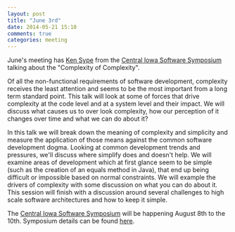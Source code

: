 ```yaml
---
layout: post
title: "June 3rd"
date: 2014-05-21 15:10
comments: true
categories: meeting
---
```

June's meeting has [Ken Sype] from the [Central Iowa Software Symposium] talking about the "Complexity of Complexity".

Of all the non-functional requirements of software development, complexity receives the least attention and seems to be the most important from a long term standard point. This talk will look at some of forces that drive complexity at the code level and at a system level and their impact. We will discuss what causes us to over look complexity, how our perception of it changes over time and what we can do about it?

In this talk we will break down the meaning of complexity and simplicity and measure the application of those means against the common software development dogma. Looking at common development trends and pressures, we'll discuss where simplify does and doesn't help. We will examine areas of development which at first glance seem to be simple (such as the creation of an equals method in Java), that end up being difficult or impossible based on normal constraints. We will example the drivers of complexity with some discussion on what you can do about it. This session will finish with a discussion around several challenges to high scale software architectures and how to keep it simple.

The [Central Iowa Software Symposium] will be happening August 8th to
the 10th. Symposium details can be found [here].

[Ken Sype]:https://twitter.com/kensipe
[Central Iowa Software Symposium]:https://nofluffjuststuff.com/conference/des_moines/2014/08/home
[here]:https://nofluffjuststuff.com/conference/des_moines/2014/08/home
